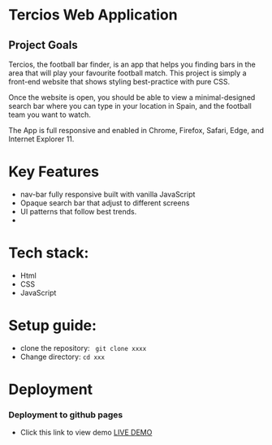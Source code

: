 # Tercios Web Application

## Project Goals 
Tercios, the football bar finder, is an app that helps you finding bars in the area that will play your favourite football match. This project is simply a front-end website that shows styling best-practice with pure CSS. 
 
Once the website is open, you should be able to view a minimal-designed search bar where you can type in your location in Spain, and the football team you want to watch.

The App is full responsive and enabled in Chrome, Firefox, Safari, Edge, and Internet Explorer 11.

# Key Features
- nav-bar fully responsive built with vanilla JavaScript
- Opaque search bar that adjust to different screens
- UI patterns that follow best trends.
- 
# Tech stack:
- Html
- CSS
- JavaScript

# Setup guide:
- clone the repository:  ``` git clone xxxx```
- Change directory: ```cd xxx```

# Deployment
### Deployment to github pages
 - Click this link to view demo <a href="https://iamnachoj.github.io/Tercios-Web-Application/">LIVE DEMO</a>
